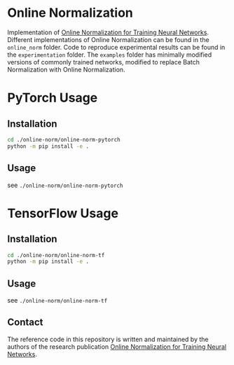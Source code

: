 # Online Normalization

Implementation of
[Online Normalization for Training Neural Networks](https://arxiv.org/abs/1905.05894).
Different implementations of Online Normalization can be found in the
`online_norm` folder. Code to reproduce experimental results can be found in
the `experimentation` folder. The `examples` folder has minimally modified
versions of commonly trained networks, modified to replace Batch Normalization
with Online Normalization.

# PyTorch Usage

## Installation

```bash
cd ./online-norm/online-norm-pytorch
python -m pip install -e .
```

## Usage

see `./online-norm/online-norm-pytorch`

# TensorFlow Usage


## Installation

```bash
cd ./online-norm/online-norm-tf
python -m pip install -e .
```

## Usage

see `./online-norm/online-norm-tf`

## Contact

The reference code in this repository is written and maintained by the
authors of the research publication
[Online Normalization for Training Neural Networks](https://arxiv.org/abs/1905.05894).
